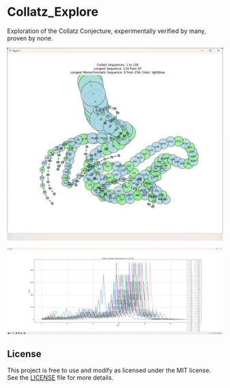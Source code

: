 # Collatz_Explore

Exploration of the Collatz Conjecture, experimentally verified by many, proven by none.

![Collatz Sequence Tree](./screenshots/tree2d.png)

![Flat Plot](./screenshots/flatplot.png)

## License

This project is free to use and modify as licensed under the MIT license. See the [LICENSE](LICENSE) file for more details.
